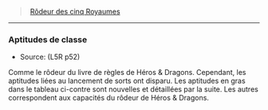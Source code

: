 ﻿> [Rôdeur des cinq Royaumes](hd_l5r_ranger.md)

---

### Aptitudes de classe

- Source: (L5R p52)

Comme le rôdeur du livre de règles de Héros & Dragons. Cependant, les aptitudes liées au lancement de sorts ont disparu. Les aptitudes en gras dans le tableau ci-contre sont nouvelles et détaillées par la suite. Les autres correspondent aux capacités du rôdeur de Héros & Dragons.

